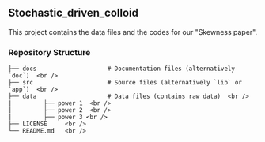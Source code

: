 ## Stochastic_driven_colloid

This project contains the data files and the codes for our "Skewness paper".

### Repository Structure


    ├── docs                    # Documentation files (alternatively `doc`)  <br />
    ├── src                     # Source files (alternatively `lib` or `app`)  <br />
    ├── data                    # Data files (contains raw data)  <br />
    |         ├── power 1  <br />
    |         ├── power 2  <br />
    |         ├── power 3 <br />
    ├── LICENSE     <br />
    └── README.md   <br />
